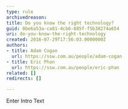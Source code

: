 ```yaml
---
type: rule
archivedreason: 
title: Do you know the right technology?
guid: 0be6a53a-ca81-4cb6-885f-f5b38274a654
uri: do-you-know-the-right-technology
created: 2016-07-29T17:56:03.0000000Z
authors:
- title: Adam Cogan
  url: https://ssw.com.au/people/adam-cogan
- title: Eric Phan
  url: https://ssw.com.au/people/eric-phan
related: []
redirects: []

---
```



Enter Intro Text
<br><excerpt class='endintro'></excerpt><br>



